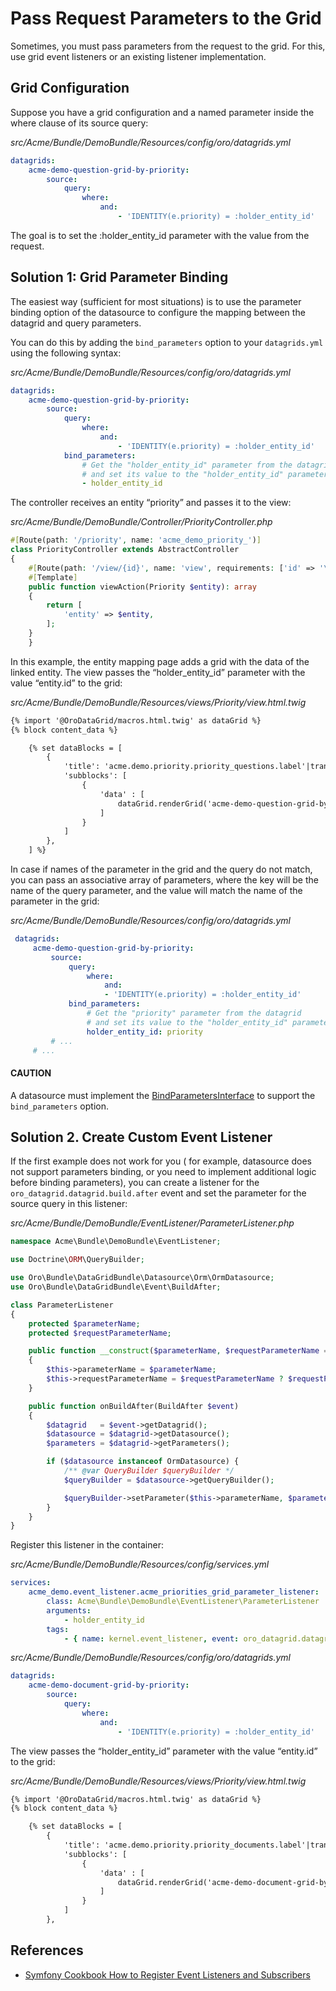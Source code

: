 <a id="index-0"></a>

<a id="how-to-pass-request-parameter-to-the-grid"></a>

# Pass Request Parameters to the Grid

Sometimes, you must pass parameters from the request to the grid.
For this, use grid event listeners or an existing listener implementation.

## Grid Configuration

Suppose you have a grid configuration and a named parameter inside the where clause of its source query:

*src/Acme/Bundle/DemoBundle/Resources/config/oro/datagrids.yml*
```yaml
datagrids:
    acme-demo-question-grid-by-priority:
        source:
            query:
                where:
                    and:
                        - 'IDENTITY(e.priority) = :holder_entity_id'
```

The goal is to set the :holder_entity_id parameter with the value from the request.

## Solution 1: Grid Parameter Binding

The easiest way (sufficient for most situations) is to use the parameter binding option of the datasource to configure the mapping between the datagrid and query parameters.

You can do this by adding the `bind_parameters` option to your `datagrids.yml` using the following syntax:

*src/Acme/Bundle/DemoBundle/Resources/config/oro/datagrids.yml*
```yaml
datagrids:
    acme-demo-question-grid-by-priority:
        source:
            query:
                where:
                    and:
                        - 'IDENTITY(e.priority) = :holder_entity_id'
            bind_parameters:
                # Get the "holder_entity_id" parameter from the datagrid
                # and set its value to the "holder_entity_id" parameter in the datasource query
                - holder_entity_id
```

The controller receives an entity “priority” and passes it to the view:

*src/Acme/Bundle/DemoBundle/Controller/PriorityController.php*
```php
#[Route(path: '/priority', name: 'acme_demo_priority_')]
class PriorityController extends AbstractController
{
    #[Route(path: '/view/{id}', name: 'view', requirements: ['id' => '\d+'])]
    #[Template]
    public function viewAction(Priority $entity): array
    {
        return [
            'entity' => $entity,
        ];
    }
    }
```

In this example, the entity mapping page adds a grid with the data of the linked entity.
The view passes the “holder_entity_id” parameter with the value “entity.id” to the grid:

*src/Acme/Bundle/DemoBundle/Resources/views/Priority/view.html.twig*
```html
{% import '@OroDataGrid/macros.html.twig' as dataGrid %}
{% block content_data %}

    {% set dataBlocks = [
        {
            'title': 'acme.demo.priority.priority_questions.label'|trans,
            'subblocks': [
                {
                    'data' : [
                        dataGrid.renderGrid('acme-demo-question-grid-by-priority', { holder_entity_id: entity.id }, { cssClass: 'inner-grid' })
                    ]
                }
            ]
        },
    ] %}
```

In case if names of the parameter in the grid and the query do not match, you can pass an associative array of parameters, where the key will be the name of the query parameter, and the value will match the name of the parameter in the grid:

*src/Acme/Bundle/DemoBundle/Resources/config/oro/datagrids.yml*
```yaml
 datagrids:
     acme-demo-question-grid-by-priority:
         source:
             query:
                 where:
                     and:
                     - 'IDENTITY(e.priority) = :holder_entity_id'
             bind_parameters:
                 # Get the "priority" parameter from the datagrid
                 # and set its value to the "holder_entity_id" parameter in the datasource query
                 holder_entity_id: priority
         # ...
     # ...
```

#### CAUTION
A datasource must implement the <a href="https://github.com/oroinc/platform/tree/6.1/src/Oro/Bundle/DataGridBundle/Datasource/BindParametersInterface.php" target="_blank">BindParametersInterface</a> to support the `bind_parameters` option.

## Solution 2. Create Custom Event Listener

If the first example does not work for you ( for example, datasource does not support parameters binding, or  you need to implement additional logic before binding parameters), you can create a listener for the
`oro_datagrid.datagrid.build.after` event and set the parameter for the source query in this listener:

*src/Acme/Bundle/DemoBundle/EventListener/ParameterListener.php*
```php
namespace Acme\Bundle\DemoBundle\EventListener;

use Doctrine\ORM\QueryBuilder;

use Oro\Bundle\DataGridBundle\Datasource\Orm\OrmDatasource;
use Oro\Bundle\DataGridBundle\Event\BuildAfter;

class ParameterListener
{
    protected $parameterName;
    protected $requestParameterName;

    public function __construct($parameterName, $requestParameterName = null)
    {
        $this->parameterName = $parameterName;
        $this->requestParameterName = $requestParameterName ? $requestParameterName : $this->parameterName;
    }

    public function onBuildAfter(BuildAfter $event)
    {
        $datagrid   = $event->getDatagrid();
        $datasource = $datagrid->getDatasource();
        $parameters = $datagrid->getParameters();

        if ($datasource instanceof OrmDatasource) {
            /** @var QueryBuilder $queryBuilder */
            $queryBuilder = $datasource->getQueryBuilder();

            $queryBuilder->setParameter($this->parameterName, $parameters->get($this->requestParameterName));
        }
    }
}
```

Register this listener in the container:

*src/Acme/Bundle/DemoBundle/Resources/config/services.yml*
```yaml
services:
    acme_demo.event_listener.acme_priorities_grid_parameter_listener:
        class: Acme\Bundle\DemoBundle\EventListener\ParameterListener
        arguments:
            - holder_entity_id
        tags:
            - { name: kernel.event_listener, event: oro_datagrid.datagrid.build.after.acme-demo-document-grid-by-priority, method: onBuildAfter }
```

*src/Acme/Bundle/DemoBundle/Resources/config/oro/datagrids.yml*
```yaml
datagrids:
    acme-demo-document-grid-by-priority:
        source:
            query:
                where:
                    and:
                        - 'IDENTITY(e.priority) = :holder_entity_id'
```

The view passes the “holder_entity_id” parameter with the value “entity.id” to the grid:

*src/Acme/Bundle/DemoBundle/Resources/views/Priority/view.html.twig*
```html
{% import '@OroDataGrid/macros.html.twig' as dataGrid %}
{% block content_data %}

    {% set dataBlocks = [
        {
            'title': 'acme.demo.priority.priority_documents.label'|trans,
            'subblocks': [
                {
                    'data' : [
                        dataGrid.renderGrid('acme-demo-document-grid-by-priority', { holder_entity_id: entity.id }, { cssClass: 'inner-grid' })
                    ]
                }
            ]
        },
```

## References

* <a href="https://symfony.com/doc/6.4/cookbook/doctrine/event_listeners_subscribers.html" target="_blank">Symfony Cookbook How to Register Event Listeners and Subscribers</a>

<!-- Frontend -->
